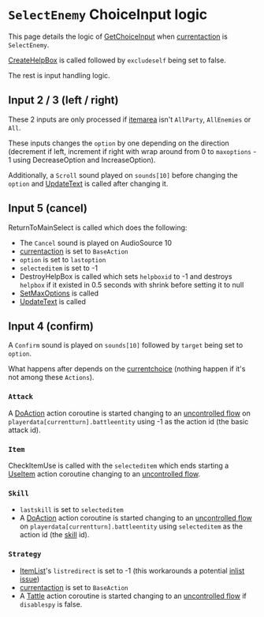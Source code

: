 # `SelectEnemy` ChoiceInput logic
This page details the logic of [GetChoiceInput](../GetChoiceInput.md) when [currentaction](../Pick.md) is `SelectEnemy`.

[CreateHelpBox](../../Visual%20rendering/CreateHelpBox.md) is called followed by `excludeself` being set to false.

The rest is input handling logic.

## Input 2 / 3 (left / right)
These 2 inputs are only processed if [itemarea](../../Player%20UI/AttackArea.md) isn't `AllParty`, `AllEnemies` or `All`.

These inputs changes the `option` by one depending on the direction (decrement if left, increment if right with wrap around from 0 to `maxoptions` - 1 using DecreaseOption and IncreaseOption). 

Additionally, a `Scroll` sound played on `sounds[10]` before changing the `option` and [UpdateText](../../Visual%20rendering/UpdateText.md) is called after changing it.

## Input 5 (cancel)
ReturnToMainSelect is called which does the following:

- The `Cancel` sound is played on AudioSource 10
- [currentaction](../Pick.md) is set to `BaseAction`
- `option` is set to `lastoption`
- `selecteditem` is set to -1
- DestroyHelpBox is called which sets `helpboxid` to -1 and destroys `helpbox` if it existed in 0.5 seconds with shrink before setting it to null
- [SetMaxOptions](../SetMaxOptions.md) is called
- [UpdateText](../../Visual%20rendering/UpdateText.md) is called

## Input 4 (confirm)
A `Confirm` sound is played on `sounds[10]` followed by `target` being set to `option`.

What happens after depends on the [currentchoice](../Actions.md) (nothing happen if it's not among these `Actions`).

### `Attack`
A [DoAction](../../Battle%20flow/Action%20coroutines/DoAction.md) action coroutine is started changing to an [uncontrolled flow](../../Battle%20flow/Update%20flows/Uncontrolled%20flow.md) on `playerdata[currentturn].battleentity` using -1 as the action id (the basic attack id).

### `Item`
CheckItemUse is called with the `selecteditem` which ends starting a [UseItem](../../Battle%20flow/Action%20coroutines/UseItem.md) action coroutine changing to an [uncontrolled flow](../../Battle%20flow/Update%20flows/Uncontrolled%20flow.md).

### `Skill`

- `lastskill` is set to `selecteditem`
- A [DoAction](../../Battle%20flow/Action%20coroutines/DoAction.md) action coroutine is started changing to an [uncontrolled flow](../../Battle%20flow/Update%20flows/Uncontrolled%20flow.md) on `playerdata[currentturn].battleentity` using `selecteditem` as the action id (the [skill](../../../Enums%20and%20IDs/Skills.md) id).

### `Strategy`

- [ItemList](../../../ItemList/ItemList.md)'s `listredirect` is set to -1 (this workarounds a potential [inlist issue](../../../ItemList/inlist%20issue.md))
- [currentaction](../Pick.md) is set to `BaseAction`
- A [Tattle](../../Battle%20flow/Action%20coroutines/Tattle.md) action coroutine is started changing to an [uncontrolled flow](../../Battle%20flow/Update%20flows/Uncontrolled%20flow.md) if `disablespy` is false.
